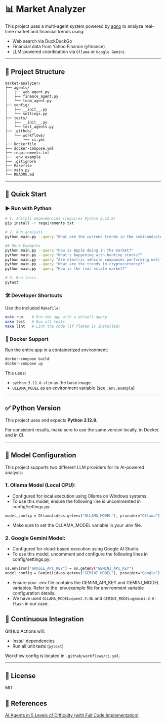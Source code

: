 # 📊 Market Analyzer

This project uses a multi-agent system powered by [agno](https://pypi.org/project/agno/) to analyze real-time market and financial trends using:

- Web search via DuckDuckGo
- Financial data from Yahoo Finance (yfinance)
- LLM-powered coordination via `Ollama` or `Google Gemini`

---

## 📁 Project Structure

```
market-analyzer/
├── agents/
│   ├── web_agent.py
│   ├── finance_agent.py
│   └── team_agent.py
├── config/
│   ├── __init__.py
│   └── settings.py
├── tests/
│   ├── __init__.py
│   └── test_agents.py
├── .github/
│   └── workflows/
│       └── ci.yml
├── Dockerfile
├── docker-compose.yml
├── requirements.txt
├── .env.example
├── .gitignore
├── Makefile
├── main.py
└── README.md
```

---

## 🚀 Quick Start

### ▶️ Run with Python

```bash
# 1. Install dependencies (requires Python 3.12.8)
pip install -r requirements.txt

# 2. Run analysis
python main.py --query "What are the current trends in the semiconductor market?"

## More Examples
python main.py --query "How is Apple doing in the market?"
python main.py --query "What's happening with banking stocks?"
python main.py --query "Are electric vehicle companies performing well?"
python main.py --query "What are the trends in cryptocurrency?"
python main.py --query "How is the real estate market?"

# 3. Run tests
pytest
```

### 🛠️ Developer Shortcuts

Use the included `Makefile`:

```bash
make run    # Run the app with a default query
make test   # Run all tests
make lint   # Lint the code (if flake8 is installed)
```

### 🐳 Docker Support

Run the entire app in a containerized environment:

```bash
docker-compose build
docker-compose up
```

This uses:
* `python:3.12.8-slim` as the base image
* `OLLAMA_MODEL` as an environment variable (see `.env.example`)

---

## ✅ Python Version

This project uses and expects **Python 3.12.8**.

For consistent results, make sure to use the same version locally, in Docker, and in CI.

---

## 🔧 Model Configuration
This project supports two different LLM providers for its AI-powered analysis:

### 1. Ollama Model (Local CPU):

- Configured for local execution using Ollama on Windows systems.
- To use this model, ensure the following line is uncommented in config/settings.py:

```bash 
model_config = Ollama(id=os.getenv("OLLAMA_MODEL"), provider="Ollama")
```

- Make sure to set the OLLAMA_MODEL variable in your .env file.
### 2. Google Gemini Model:

- Configured for cloud-based execution using Google AI Studio.
- To use this model, uncomment and configure the following lines in config/settings.py:
```bash
os.environ["GOOGLE_API_KEY"] = os.getenv("GEMINI_API_KEY")
model_config = Gemini(id=os.getenv("GEMINI_MODEL"), provider="Google")
```
- Ensure your .env file contains the GEMINI_API_KEY and GEMINI_MODEL variables.
Refer to the .env.example file for environment variable configuration details.
- We have used `OLLAMA_MODEL=qwen2.5:3b` and `GEMINI_MODEL=gemini-2.0-flash` in our case.


## 🧪 Continuous Integration

GitHub Actions will:
* Install dependencies
* Run all unit tests (`pytest`)

Workflow config is located in `.github/workflows/ci.yml`.

---

## 📄 License

MIT

## 🔗 References

[AI Agents in 5 Levels of Difficulty (with Full Code Implementation)](https://medium.com/data-science-collective/ai-agents-in-5-levels-of-difficulty-with-full-code-implementation-15d794becfb8) 


